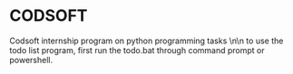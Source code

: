 # CODSOFT
Codsoft internship program on python programming tasks \n\n
to use the todo list program, first run the todo.bat through command prompt or powershell.
